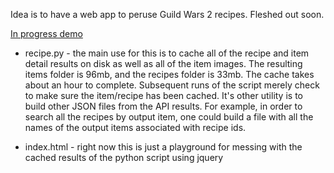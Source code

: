 Idea is to have a web app to peruse Guild Wars 2 recipes. Fleshed out soon.

[In progress demo](http://bulletriddenlich.com/gw2/)

* recipe.py - the main use for this is to cache all of the recipe and item detail results on disk as well as all of the 
item images. The resulting items folder is 96mb, and the recipes folder is 33mb. The cache takes about an hour to 
complete. Subsequent runs of the script merely check to make sure the item/recipe has been cached. It's other utility is 
to build other JSON files from the API results. For example, in order to search all the recipes by output item, one could 
build a file with all the names of the output items associated with recipe ids. 

* index.html - right now this is just a playground for messing with the cached results of the python script using jquery
